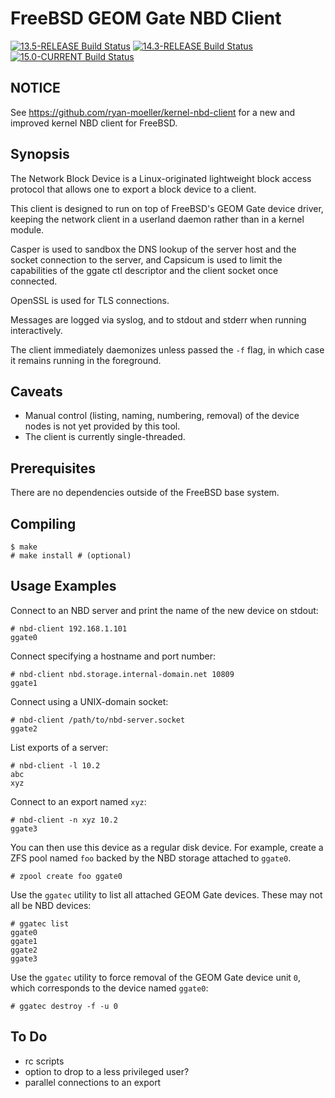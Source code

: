 # FreeBSD GEOM Gate NBD Client

[![13.5-RELEASE Build Status](https://api.cirrus-ci.com/github/ryan-moeller/nbd-client.svg?branch=main&task=releases/amd64/13.5-RELEASE)](https://cirrus-ci.com/github/ryan-moeller/nbd-client)
[![14.3-RELEASE Build Status](https://api.cirrus-ci.com/github/ryan-moeller/nbd-client.svg?branch=main&task=releases/amd64/14.3-RELEASE)](https://cirrus-ci.com/github/ryan-moeller/nbd-client)
[![15.0-CURRENT Build Status](https://api.cirrus-ci.com/github/ryan-moeller/nbd-client.svg?branch=main&task=snapshots/amd64/15.0-CURRENT)](https://cirrus-ci.com/github/ryan-moeller/nbd-client)

## NOTICE

See https://github.com/ryan-moeller/kernel-nbd-client for a new and improved
kernel NBD client for FreeBSD.

## Synopsis

The Network Block Device is a Linux-originated lightweight block access
protocol that allows one to export a block device to a client.

This client is designed to run on top of FreeBSD's GEOM Gate device driver,
keeping the network client in a userland daemon rather than in a kernel
module.

Casper is used to sandbox the DNS lookup of the server host and the socket
connection to the server, and Capsicum is used to limit the capabilities of the
ggate ctl descriptor and the client socket once connected.

OpenSSL is used for TLS connections.

Messages are logged via syslog, and to stdout and stderr when running
interactively.

The client immediately daemonizes unless passed the `-f` flag, in which
case it remains running in the foreground.

## Caveats

* Manual control (listing, naming, numbering, removal) of the device nodes
  is not yet provided by this tool.
* The client is currently single-threaded.

## Prerequisites

There are no dependencies outside of the FreeBSD base system.

## Compiling

```
$ make
# make install # (optional)
```

## Usage Examples

Connect to an NBD server and print the name of the new device on stdout:

```
# nbd-client 192.168.1.101
ggate0
```

Connect specifying a hostname and port number:

```
# nbd-client nbd.storage.internal-domain.net 10809
ggate1
```

Connect using a UNIX-domain socket:

```
# nbd-client /path/to/nbd-server.socket
ggate2
```
List exports of a server:

```
# nbd-client -l 10.2
abc
xyz
```

Connect to an export named `xyz`:

```
# nbd-client -n xyz 10.2
ggate3
```

You can then use this device as a regular disk device.  For example, create
a ZFS pool named `foo` backed by the NBD storage attached to `ggate0`.

```
# zpool create foo ggate0
```

Use the `ggatec` utility to list all attached GEOM Gate devices.  These may
not all be NBD devices:

```
# ggatec list
ggate0
ggate1
ggate2
ggate3
```

Use the `ggatec` utility to force removal of the GEOM Gate device unit `0`,
which corresponds to the device named `ggate0`:

```
# ggatec destroy -f -u 0
```

## To Do

* rc scripts
* option to drop to a less privileged user?
* parallel connections to an export
